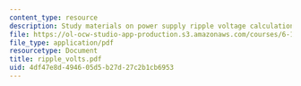```yaml
---
content_type: resource
description: Study materials on power supply ripple voltage calculation.
file: https://ol-ocw-studio-app-production.s3.amazonaws.com/courses/6-101-introductory-analog-electronics-laboratory-spring-2007/4df47e8d494605d5b27d27c2b1cb6953_ripple_volts.pdf
file_type: application/pdf
resourcetype: Document
title: ripple_volts.pdf
uid: 4df47e8d-4946-05d5-b27d-27c2b1cb6953
---
```

